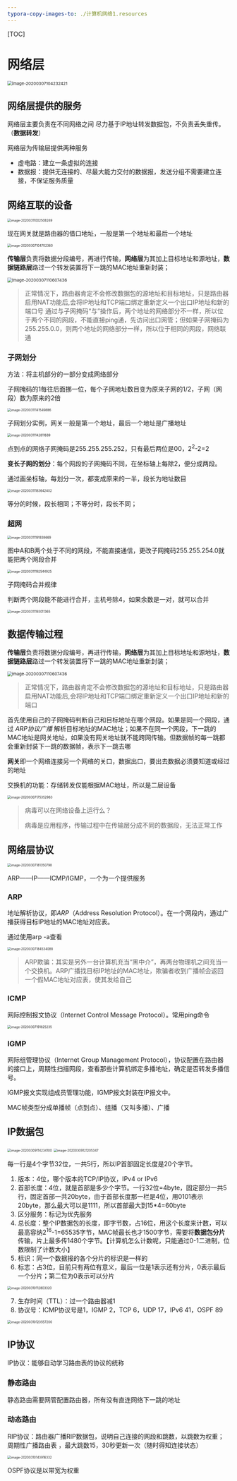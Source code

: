 ```yaml
---
typora-copy-images-to: ./计算机网络1.resources
---
```


[TOC]

# 网络层

 <img src="计算机网络1.resources/image-20200307104232421.png" alt="image-20200307104232421" style="zoom: 67%;" />

## 网络层提供的服务

网络层主要负责在不同网络之间 尽力基于IP地址转发数据包，不负责丢失重传。（**数据转发**）

网络层为传输层提供两种服务

* 虚电路：建立一条虚拟的连接
* 数据报：提供无连接的、尽最大能力交付的数据报，发送分组不需要建立连接，不保证服务质量

## 网络互联的设备


<img src="计算机网络1.resources/image-20200311002508249.png" alt="image-20200311002508249" style="zoom:50%;" />

现在网关就是路由器的借口地址，一般是第一个地址和最后一个地址

<img src="计算机网络1.resources/image-20200307104702360.png" alt="image-20200307104702360" style="zoom: 50%;" />

**传输层**负责将数据分段编号，再进行传输，**网络层**为其加上目标地址和源地址，**数据链路层**路过一个转发装置将下一跳的MAC地址重新封装；

<img src="计算机网络1.resources/image-20200307110607436.png" alt="image-20200307110607436" style="zoom:67%;" />

> 正常情况下，路由器肯定不会修改数据包的源地址和目标地址，只是路由器启用NAT功能后,会将IP地址和TCP端口绑定重新定义一个出口IP地址和新的端口号
通过与子网掩码“与”操作后，两个地址的网络部分不一样，所以位于两个不同的网段，不能直接ping通，先访问出口网管；但如果子网掩码为255.255.0.0，则两个地址的网络部分一样，所以位于相同的网段，网络联通

### 子网划分

方法：将主机部分的一部分变成网络部分

子网掩码的1每往后面挪一位，每个子网地址数目变为原来子网的1/2，子网（网段）数为原来的2倍 

<img src="计算机网络1.resources/image-20200311141549886.png" alt="image-20200311141549886" style="zoom:50%;" />

子网划分实例，网关一般是第一个地址，最后一个地址是广播地址 

<img src="计算机网络1.resources/image-20200311142811689.png" alt="image-20200311142811689" style="zoom:50%;" />

点到点的网络子网掩码是255.255.255.252，只有最后两位是00，2<sup>2</sup>-2=2

**变长子网的划分**：每个网段的子网掩码不同，在坐标轴上每除2，便分成两段。

通过画坐标轴，每划分一次，都变成原来的一半，段长为地址数目

<img src="计算机网络1.resources/image-20200311183642402.png" alt="image-20200311183642402" style="zoom:50%;" />

等分的时候，段长相同；不等分时，段长不同；

### 超网

<img src="计算机网络1.resources/image-20200311191838669.png" alt="image-20200311191838669" style="zoom:50%;" />

图中A和B两个处于不同的网段，不能直接通信，更改子网掩码255.255.254.0就能把两个网段合并

<img src="计算机网络1.resources/image-20200311192544925.png" alt="image-20200311192544925" style="zoom:50%;" />

子网掩码合并规律

判断两个网段能不能进行合并，主机号除4，如果余数是一对，就可以合并

<img src="计算机网络1.resources/image-20200311193011365.png" alt="image-20200311193011365" style="zoom:50%;" />

## 数据传输过程

**传输层**负责将数据分段编号，再进行传输，**网络层**为其加上目标地址和源地址，**数据链路层**路过一个转发装置将下一跳的MAC地址重新封装；

<img src="计算机网络1.resources/image-20200307110607436.png" alt="image-20200307110607436" style="zoom:67%;" />

> 正常情况下，路由器肯定不会修改数据包的源地址和目标地址，只是路由器启用NAT功能后,会将IP地址和TCP端口绑定重新定义一个出口IP地址和新的端口

首先使用自己的子网掩码判断自己和目标地址在哪个网段。如果是同一个网段，通过 *ARP协议广播* 解析目标地址的MAC地址；如果不在同一个网段，下一跳的MAC地址是网关地址，如果没有网关地址就不能跨网传输。但数据帧的每一跳都会重新封装下一跳的数据帧，表示下一跳去哪

**网关**即一个网络连接另一个网络的关口，数据出口，要出去数据必须要知道或经过的地址

交换机的功能：存储转发仅能根据MAC地址，所以是二层设备

<img src="计算机网络1.resources/image-20200307175352963.png" alt="image-20200307175352963" style="zoom:50%;" />

>  病毒可以在网络设备上运行么？
>
> 病毒是应用程序，传输过程中在传输层分成不同的数据段，无法正常工作

## 网络层协议

<img src="计算机网络1.resources/image-20200307181350798.png" alt="image-20200307181350798" style="zoom:50%;" />

ARP——IP——ICMP/IGMP，一个为一个提供服务

### ARP

地址解析协议，即*ARP*（Address Resolution Protocol）。在一个网段内，通过广播获得目标IP地址的MAC地址对应表。

通过使用arp -a查看

<img src="计算机网络1.resources/image-20200307184534088.png" alt="image-20200307184534088" style="zoom:50%;" />

> ARP欺骗：其实是另外一台计算机充当“黑中介”，再两台物理机之间充当一个交换机。ARP广播找目标IP地址的MAC地址，欺骗者收到广播帧会返回一个假MAC地址对应表，使其发给自己 

### ICMP

网际控制报文协议（Internet Control Message Protocol）。常用ping命令

<img src="计算机网络1.resources/image-20200307191825235.png" alt="image-20200307191825235" style="zoom:50%;" />

### IGMP

网际组管理协议（Internet Group Management Protocol），协议配置在路由器的接口上，周期性扫描网段，查看那些计算机绑定多播地址，确定是否转发多播信号。

IGMP报文实现组成员管理功能，IGMP报文封装在IP报文中。

MAC帧类型分成单播帧（点到点）、组播（又叫多播）、广播

## IP数据包

<img src="计算机网络1.resources/image-20200309114234100.png" alt="image-20200309114234100" style="zoom:50%;" />

<img src="计算机网络1.resources/image-20200309121205347.png" alt="image-20200309121205347" style="zoom:50%;" />

每一行是4个字节32位，一共5行，所以IP首部固定长度是20个字节。

1. 版本：4位，哪个版本的TCP/IP协议，IPv4 or IPv6
2. 首部长度：4位，就是首部是多少个字节。一行32位=4byte，固定部分一共5行，固定首部一共20byte，由于首部长度那一栏是4位，用0101表示20byte，那么最大可以是1111，所以首部最大到15*4=60byte
3. 区分服务：标记为优先服务
4. 总长度：整个IP数据包的长度，即字节数，占16位，用这个长度来计数，可以最高容纳2<sup>16</sup>-1=65535字节，MAC帧最长也才1500字节，需要将**数据包分片**传输，片上最多传1480个字节。【计算机怎么计数呢，只能通过0-1二进制，位数限制了计数大小】
5. 标识：同一个数据报的各个分片的标识是一样的
6. 标志：占3位，目前只有两位有意义，最后一位是1表示还有分片，0表示最后一个分片；第二位为0表示可以分片

<img src="计算机网络1.resources/image-20200310112803320.png" alt="image-20200310112803320" style="zoom:50%;" />

7. 生存时间（TTL）：过一个路由器减1
8. 协议号：ICMP协议号是1，IGMP 2，TCP 6，UDP 17，IPv6 41，OSPF 89

<img src="计算机网络1.resources/image-20200310123557200.png" alt="image-20200310123557200" style="zoom:50%;" />

## IP协议

IP协议：能够自动学习路由表的协议的统称

### 静态路由

静态路由需要网管配置路由器，所有没有直连网络下一跳的地址 

### 动态路由

RIP协议：路由器广播RIP数据包，说明自己连接的网段和跳数，以跳数为权重；周期性广播路由表 ，最大跳数15，30秒更新一次（随时得知连接状态）

<img src="计算机网络1.resources/image-20200310143916332.png" alt="image-20200310143916332" style="zoom:50%;" />

OSPF协议是以带宽为权重

